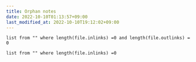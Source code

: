 ```yaml
---
title: Orphan notes
date: 2022-10-10T01:13:57+09:00
last_modified_at: 2022-10-10T19:12:02+09:00
---
```


```dataview
list from "" where length(file.inlinks) =0 and length(file.outlinks) = 0
```

```dataview
list from "" where length(file.inlinks) =0 
```